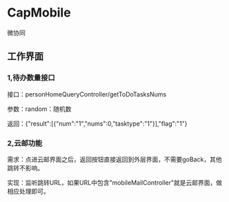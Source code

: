 # CapMobile
微协同
## 工作界面
### 1,待办数量接口
接口：personHomeQueryController/getToDoTasksNums

参数：random：随机数

返回：{"result":[{"num":"1","nums":0,"tasktype":"1"}],"flag":"1"}

### 2,云邮功能
需求：点进云邮界面之后，返回按钮直接返回到外层界面，不需要goBack，其他跳转不影响。

实现：监听跳转URL，如果URL中包含"mobileMailController"就是云邮界面，做相应处理即可。
